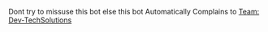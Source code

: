 Dont try to missuse this bot else this bot Automatically Complains to [Team: Dev-TechSolutions](hhttps://github.com/Dev-TechSolutions)